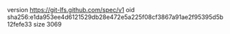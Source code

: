version https://git-lfs.github.com/spec/v1
oid sha256:e1da953ee4d6121529db28e472e5a225f08cf3867a91ae2f95395d5b12fefe33
size 3069
